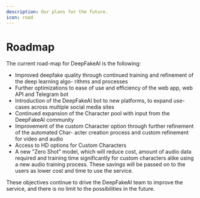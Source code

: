 ```yaml
---
description: Our plans for the future.
icon: road
---
```


# Roadmap

The current road-map for DeepFakeAI is the following:

* Improved deepfake quality through continued training and refinement of the deep learning algo- rithms and processes
* Further optimizations to ease of use and efficiency of the web app, web API and Telegram bot
* Introduction of the DeepFakeAI bot to new platforms, to expand use-cases across multiple social media sites
* Continued expansion of the Character pool with input from the DeepFakeAI community
* Improvement of the custom Character option through further refinement of the automated Char- acter creation process and custom refinement for video and audio
* Access to HD options for Custom Characters
* A new ”Zero Shot” model, which will reduce cost, amount of audio data required and training time significantly for custom characters alike using a new audio training process. These savings will be passed on to the users as lower cost and time to use the service.

These objectives continue to drive the DeepFakeAI team to improve the service, and there is no limit to the possibilities in the future.
